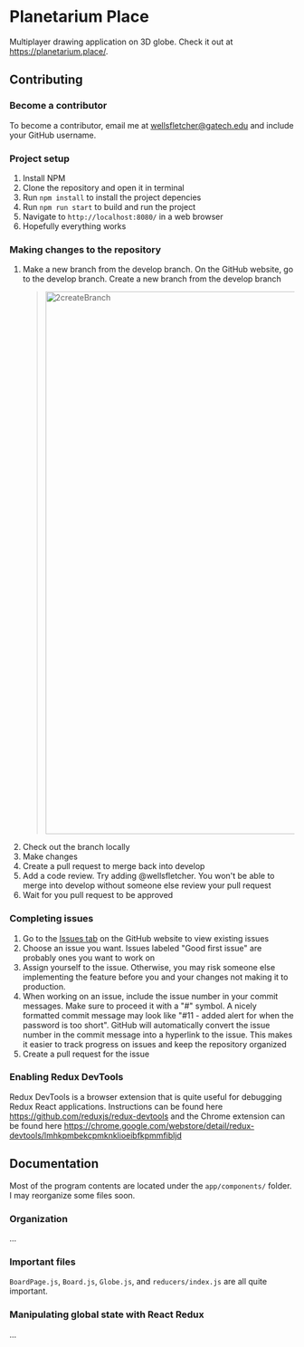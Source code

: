 # Planetarium Place
Multiplayer drawing application on 3D globe.
Check it out at <https://planetarium.place/>.

## Contributing

### Become a contributor
To become a contributor, email me at wellsfletcher@gatech.edu and include your GitHub username.

### Project setup

1. Install NPM
2. Clone the repository and open it in terminal
3. Run `npm install` to install the project depencies
4. Run `npm run start` to build and run the project
5. Navigate to `http://localhost:8080/` in a web browser
6. Hopefully everything works

### Making changes to the repository

1. Make a new branch from the develop branch. On the GitHub website, go to the develop branch. Create a new branch from the develop branch 
    > <img width="959" alt="2createBranch" src="https://user-images.githubusercontent.com/30359960/158496651-50daa079-6e25-4cae-b386-5af91d22f598.png">
2. Check out the branch locally
3. Make changes
4. Create a pull request to merge back into develop
5. Add a code review. Try adding @wellsfletcher. You won't be able to merge into develop without someone else review your pull request
6. Wait for you pull request to be approved

### Completing issues

1. Go to the [Issues tab](https://github.com/wellsfletcher/PlanetariumPlace/issues) on the GitHub website to view existing issues
2. Choose an issue you want. Issues labeled "Good first issue" are probably ones you want to work on
3. Assign yourself to the issue. Otherwise, you may risk someone else implementing the feature before you and your changes not making it to production.
4. When working on an issue, include the issue number in your commit messages. Make sure to proceed it with a "#" symbol. A nicely formatted commit message may look like "#11 - added alert for when the password is too short". GitHub will automatically convert the issue number in the commit message into a hyperlink to the issue. This makes it easier to track progress on issues and keep the repository organized
5. Create a pull request for the issue

### Enabling Redux DevTools

Redux DevTools is a browser extension that is quite useful for debugging Redux React applications. Instructions can be found here https://github.com/reduxjs/redux-devtools and the Chrome extension can be found here https://chrome.google.com/webstore/detail/redux-devtools/lmhkpmbekcpmknklioeibfkpmmfibljd

## Documentation

Most of the program contents are located under the `app/components/` folder. I may reorganize some files soon.

### Organization

...

### Important files

`BoardPage.js`, `Board.js`, `Globe.js`, and `reducers/index.js` are all quite important.

### Manipulating global state with React Redux

...

